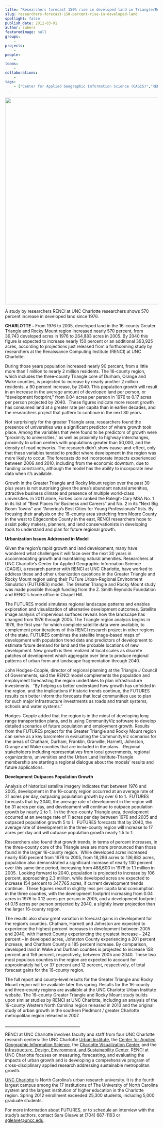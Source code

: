 ```yaml
---
title: "Researchers forecast 150% rise in developed land in Triangle/Rocky Mount region by 2040"
slug: researchers-forecast-150-percent-rise-in-developed-land
spotlight: false
publish_date: 2012-03-01
author: subers
featuredImage: null
groups:
    - 
projects:
    - 
people:
    - 
teams: 
    - 
collaborations:
    - 
tags:
    - ["Center for Applied Geographic Information Science (CAGIS)","RENCI at UNC Charlotte"]
---
```

<p><a href="http://www.renci.org/wp-content/uploads/2012/03/RENCI-historical-maps-700x906.png"><img class="alignnone size-full wp-image-8639" title="RENCI-historical-maps" src="http://www.renci.org/wp-content/uploads/2012/03/RENCI-historical-maps-700x906.png" alt="" width="580" height="681" /></a></p>

<p>A study by researchers RENCI at UNC Charlotte researchers shows 570 percent increase in developed land since 1976.</p>

<p><!--more--></p>

<p><strong>CHARLOTTE –</strong> From 1976 to 2005, developed land in the 16-county Greater Triangle and Rocky Mount region increased nearly 570 percent, from 39,743 developed acres in 1976 to 264,883 acres in 2005. By 2040 this figure is expected to increase nearly 150 percent or an additional 393,925 acres, according to projections just released from a forthcoming study by researchers at the Renaissance Computing Institute (RENCI) at UNC Charlotte.</p>

<p>During those years population increased nearly 90 percent, from a little more than 1 million to nearly 2 million residents. The 16-county region, which includes the three-county Triangle core of Durham, Orange and Wake counties, is projected to increase by nearly another 2 million residents, a 90 percent increase, by 2040. This population growth will result in an increase in the average amount of developed land per person, or “development footprint,” from 0.04 acres per person in 1976 to 0.17 acres per person projected by 2040.  These figures indicate more recent growth has consumed land at a greater rate per capita than in earlier decades, and the researchers project that pattern to continue in the next 30 years.</p>

<p>Not surprisingly for the greater Triangle area, researchers found the presence of universities was a significant predictor of where growth took place. Among the variables that were found to be predictors of growth were “proximity to universities,” as well as proximity to highway interchanges, proximity to urban centers with populations greater than 50,000, and the density of road networks. The research didn’t show cause-and-effect, only that these variables tended to predict where development in the region was more likely to occur. The forecasts do not incorporate impacts experienced between 2006 and 2010, including from the economic downturn, due to funding constraints, although the model has the ability to incorporate new data when it’s available.</p>

<p>Growth in the Greater Triangle and Rocky Mount region over the past 30-plus years is not surprising given the area’s abundant natural amenities, attractive business climate and presence of multiple world-class universities. In 2011 alone, Forbes.com ranked the Raleigh-Cary MSA No. 1 in its list of “Best Places for Business and Careers” and No. 2 in its “Next Big Boom Towns” and “America’s Best Cities for Young Professionals” lists. By focusing their analysis on the 16-county area stretching from Moore County in the west to Edgecombe County in the east, RENCI researchers hope to assist policy makers, planners, and land conservationists in developing tools to understand and plan for future regional growth.</p>

<p><span style="font-weight: bold;">Urbanization Issues Addressed in Model</span></p>

<p>Given the region’s rapid growth and land development, many have wondered what challenges it will face over the next 30 years in accommodating growth and maintaining natural amenities. Researchers at UNC Charlotte’s Center for Applied Geographic Information Science (CAGIS), a research partner with RENCI at UNC Charlotte, have worked to address these and other urbanization questions in the Greater Triangle and Rocky Mount region using their FUTure Urban-Regional Environment Simulation (FUTURES) model. The Greater Triangle and Rocky Mount study was made possible through funding from the Z. Smith Reynolds Foundation and RENCI’s home office in Chapel Hill.</p>

<p>The FUTURES model simulates regional landscape patterns and enables exploration and visualization of alternative development outcomes. Satellite image analysis of impervious surfaces reveals how the landscape has changed from 1976 through 2005. The Triangle region analysis begins in 1976, the first year for which complete satellite data were available, to complement prior iterations of this RENCI research project in other regions of the state. FUTURES combines the satellite image-based maps of development with population trend data and predictors of development to estimate future demand for land and the probable locations of new development. New growth is then realized at local scales as discrete patches of development which aggregate over time to produce regional patterns of urban form and landscape fragmentation through 2040.</p>

<p>John Hodges-Copple, director of regional planning at the Triangle J Council of Governments, said the RENCI model complements the population and employment forecasting the region undertakes to plan infrastructure investments.  “By helping us better understand how growth has unfolded in the region, and the implications if historic trends continue, the FUTURES results can better inform the forecasts that local communities use to plan for such major infrastructure investments as roads and transit systems, schools and water systems.”</p>

<p>Hodges-Copple added that the region is in the midst of developing long range transportation plans, and is using CommunityViz software to develop detailed scenarios of future population and employment growth. Results from the FUTURES project for the Greater Triangle and Rocky Mount region can serve as a key barometer in evaluating the CommunityViz scenarios for the areas of Chatham, Durham, Franklin, Granville, Harnett, Johnston, Orange and Wake counties that are included in the plans.   Regional stakeholders including representatives from local governments, regional organizations, universities and the Urban Land Institute-Triangle membership are starting a regional dialogue about the models’ results and future applications.</p>

<p><span style="font-weight: bold;">Development Outpaces Population Growth</span></p>

<p>Analysis of historical satellite imagery indicates that between 1976 and 2005, development in the 16-county region occurred at an average rate of 21 acres per day, outpacing population growth by over 6 to 1.  FUTURES forecasts that by 2040, the average rate of development in the region will be 31 acres per day, and development will continue to outpace population growth by nearly 2 to 1.  In the three-county Triangle area, development occurred at an average rate of 11 acres per day between 1976 and 2005 and outpaced population growth 5 to 1.  FUTURES forecasts that by 2040, the average rate of development in the three-county region will increase to 17 acres per day and will outpace population growth nearly 1.5 to 1.</p>

<p>Researchers also found that growth trends, in terms of percent increases, in the three-county core of the Triangle area are more pronounced than those found in the larger 16-county region.  While developed acres increased nearly 650 percent from 1976 to 2005, from 18,286 acres to 136,682 acres, population also demonstrated a significant increase of nearly 130 percent over this same time period, increasing from 488,600 in 1976 to 1.1 million in 2005.  Looking forward to 2040, population is projected to increase by 106 percent, approaching 2.3 million, while developed acres are expected to increase 154 percent to 347,765 acres, if current development trends continue.  These figures result in slightly less per capita land consumption in the three counties, with the development footprint increasing from 0.04 acres in 1976 to 0.12 acres per person in 2005, and a development footprint of 0.15 acres per person projected by 2040, a slightly lower projection than the larger 16-county region.</p>

<p>The results also show great variation in forecast gains in development for the region’s counties. Chatham, Harnett and Johnston are expected to experience the highest percent increases in development between 2005 and 2040, with Harnett County experiencing the greatest increase – 242 percent – in developed acres, Johnston County experiencing a 201 percent increase, and Chatham County a 185 percent increase. By comparison, developed land in Wake and Durham counties is projected to increase 158 percent and 156 percent, respectively, between 2005 and 2040. These two most populous counties in the region are expected to account for approximately half, or 37 percent and 12 percent, respectively, of total forecast gains for the 16-county region.</p>

<p>The full report and county-level results for the Greater Triangle and Rocky Mount region will be available later this spring. Results for the 16-county and three-county regions are available at the UNC Charlotte Urban Institute website. The 16-county Greater Triangle and Rocky Mount study builds upon similar studies by RENCI at UNC Charlotte, including an analysis of the 19-county Western North Carolina region released in 2010 and the original study of urban growth in the southern Piedmont / greater Charlotte metropolitan region released in 2007.</p>

<p><span style="font-weight: bold;">_____________________________________</span></p>

<p><strong> </strong></p>

<p>RENCI at UNC Charlotte involves faculty and staff from four UNC Charlotte research centers: the UNC Charlotte <a href="http://ui.uncc.edu/">Urban Institute</a>, the <a href="http://gis.uncc.edu/">Center for Applied Geographic Information Science</a>, the <a href="http://viscenter.uncc.edu/">Charlotte Visualization Center</a>, and the <a href="http://ideas.uncc.edu/">Infrastructure, Design, Environment, and Sustainability Center</a>. RENCI at UNC Charlotte focuses on measuring, forecasting, and evaluating the impacts of urban growth and is developing a comprehensive program of cross-disciplinary applied research addressing sustainable metropolitan growth.</p>

<p><a href="http://uncc.edu">UNC Charlotte</a> is North Carolina’s urban research university. It is the fourth largest campus among the 17 institutions of The University of North Carolina system and the largest institution of higher education in the Charlotte region. Spring 2012 enrollment exceeded 25,300 students, including 5,000 graduate students.</p>

<p>For more information about FUTURES, or to schedule an interview with the study’s authors, contact Sara Gleave at (704) 687-1193 or <a href="mailto:sgleave@uncc.edu">sgleave@uncc.edu</a>.</p>
